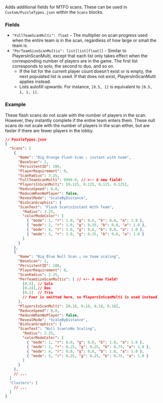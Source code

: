 Adds additional fields for MTFO scans. These can be used in `Custom/PuzzleTypes.json` within the `Scans` blocks.

### Fields
- `"FullTeamScanMulti": float` - The multiplier on scan progress used when the entire team is in the scan, regardless of how large or small the team is.
- `"PerTeamSizeScanMultis": list[list[float]]` - Similar to PlayersInScanMulti, except that each list only takes effect when the corresponding number of players are in the game. The first list corresponds to solo, the second to duo, and so on.
  - If the list for the current player count doesn't exist or is empty, the next populated list is used. If that does not exist, PlayersInScanMulti applies instead.
  - Lists autofill upwards. For instance, `[0.5, 1]` is equivalent to `[0.5, 1, 1, 1]`.

### Example
These flash scans do not scale with the number of players in the scan. However, they instantly complete if the entire team enters them.
These null scans do not scale with the number of players in the scan either, but are faster if there are fewer players in the lobby.

```json
// PuzzleTypes.json
{
  "Scans": [
    {
      "Name": "Big Orange Flash Scan ; instant with team",
      "BaseScan": 2,
      "PersistentID": 106,
      "PlayerRequirement": 0,
      "ScanRadius": 3.25,
      "FullTeamScanMulti": 9999.0, // <-- A new field!
      "PlayersInScanMulti": [0.125, 0.125, 0.125, 0.125],
      "ReduceSpeed": 0.0,
      "ReduceWhenNoPlayer": false,
      "RevealMode": "ScaleByDistance",
      "BioScanGraphics": {
      "ScanText": "Flash Scan\nInstant With Team",
        "Radius": 3.25,
        "colorModeColor": [
          { "mode": 1, "r": 1.0, "g": 0.6, "b": 0.0, "a": 1.0 },
          { "mode": 2, "r": 1.0, "g": 0.35, "b": 0.0, "a": 1.0 },
          { "mode": 4, "r": 1.0, "g": 0.6, "b": 0.0, "a": 1.0 },
          { "mode": 5, "r": 1.0, "g": 0.35, "b": 0.0, "a": 1.0 }
        ]
      }
    },
    {
      "Name": "Big Blue Null Scan ; no team scaling",
      "BaseScan": 2,
      "PersistentID": 108,
      "PlayerRequirement": 0,
      "ScanRadius": 2.25,
      "PerTeamSizeScanMultis": [ // <-- A new field!
        [0.3], // Solo
        [0.24],// Duo
        [0.2]  // Trio
        // Four is omitted here, so PlayersInScanMulti is used instead.
      ],
      "PlayersInScanMulti": [0.18, 0.18, 0.18, 0.18],
      "ReduceSpeed": 0.0,
      "ReduceWhenNoPlayer": false,
      "RevealMode": "ScaleByDistance",
      "BioScanGraphics": {
      "ScanText": "Null Scan\nNo Scaling",
        "Radius": 2.25,
        "colorModeColor": [
          { "mode": 1, "r": 0.0, "g": 0.0, "b": 1.0, "a": 1.0 },
          { "mode": 2, "r": 0.25, "g": 0.25, "b": 0.75, "a": 1.0 },
          { "mode": 4, "r": 0.0, "g": 0.0, "b": 1.0, "a": 1.0 },
          { "mode": 5, "r": 0.25, "g": 0.25, "b": 0.75, "a": 1.0 }
        ]
      }
    },
    // ...
  ]
  "Clusters": [
    // ...
  ]
}
```
